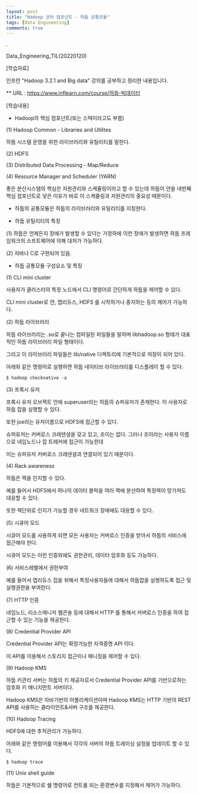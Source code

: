 ```yaml
---
layout: post
title: "Hadoop 코어 컴포넌트 - 하둡 공통모듈"
tags: [Data Engineering]
comments: true
---
```


.

Data_Engineering_TIL(20220120)

[학습자료]

인프런 "Hadoop 3.2.1 and Big data" 강의를 공부하고 정리한 내용입니다.

** URL : https://www.inflearn.com/course/하둡-빅데이터

[학습내용]

- Hadoop의 핵심 컴포넌트(또는 스텍이라고도 부름)

(1) Hadoop Common - Libraries and Utilites

하둡 시스템 운영을 위한 라이브러리와 유틸리티를 말한다.

(2) HDFS

(3) Distributed Data Processing - Map/Reduce

(4) Resource Manager and Scheduler (YARN)

좋은 분산시스템의 핵심은 자원관리와 스케쥴링이라고 할 수 있는데 하둡이 얀을 네번째 핵심 컴포넌트로 넣은 이유가 바로 이 스케쥴링과 자원관리의 중요성 때문이다.

- 하둡의 공통모듈은 하둡의 라이브러리와 유틸리티를 지칭한다.

- 하둡 유틸리티의 특징

(1) 하둡은 언제든지 장애가 발생할 수 있다는 가정하에 이런 장애가 발생하면 하둡 프레임워크의 소프트웨어에 의해 대처가 가능하다.

(2) 자바나 C로 구현되어 있음.

- 하둡 공통모듈 구성요소 및 특징

(1) CLI mini cluster

사용자가 클러스터의 특정 노드에서 CLI 명령어로 간단하게 하둡을 제어할 수 있다.

CLI mini cluster로 얀, 맵리듀스, HDFS 를 시작하거나 중지하는 등의 제어가 가능하다.

(2) 하둡 라이브러리

하둡 라이브러리는 .so로 끝나는 컴파일된 파일들을 말하며 libhadoop.so 형태가 대표적인 하둡 라이브러리 파일 형태이다.

그리고 이 라이브러리 파일들은 lib/native 디렉토리에 기본적으로 저장이 되어 있다.

아래와 같은 명령어로 실행하면 하둡 네이티브 라이브러리를 디스플레이 할 수 있다.

```console
$ hadoop checknative -a
```

(3) 프록시 유저

프록시 유저 오브젝트 안에 superuser라는 하둡의 슈퍼유저가 존재한다. 이 사용자로 하둡 잡을 실행할 수 있다.

또한 joe라는 유저이름으로 HDFS에 접근할 수 있다.

슈퍼유저는 커버로스 크레덴셜을 갖고 있고, 조이는 없다. 그러나 조이라는 사용자 이름으로 네임노드나 잡 트레커에 접근이 가능한데

이는 슈퍼유저 커버로스 크레덴셜과 연결되어 있기 때문이다.

(4) Rack awareness

하둡은 렉을 인지할 수 있다. 

예를 들어서 HDFS에서 하나의 데이터 블럭을 여러 랙에 분산하여 특정렉이 망가져도 대응할 수 있다.

또한 렉단위로 인지가 가능할 경우 네트워크 장애에도 대응할 수 있다.

(5) 시큐어 모드

시큐어 모드를 사용하게 되면 모든 사용자는 커버로스 인증을 받아서 하둡의 서비스에 접근해야 한다.

시큐어 모드는 이런 인증외에도 권한관리, 데이터 암호화 등도 가능하다.

(6) 서비스레벨에서 권한부여

예를 들어서 맵리듀스 잡을 위해서 특정사용자들에 대해서 하둡잡을 실행하도록 접근 및 실행권한을 부여한다.

(7) HTTP 인증

네임노드, 리소스매니저 웹콘솔 등에 대해서 HTTP 를 통해서 커버로스 인증을 하여 접근할 수 있는 기능을 제공한다.

(8) Credential Provider API

Credential Provider API는 확장가능한 자격증명 API 이다.

이 API를 이용해서 스토리지 접근이나 매니징을 제어할 수 있다.

(9) Hadoop KMS

하둡 키관리 서버는 하둡의 키 제공자로서 Credential Provider API를 기반으로하는 암호화 키 매니지먼트 서버이다.

Hadoop KMS은 자바기반의 어플리케이션이며 Hadoop KMS는 HTTP 기반의 REST API를 사용하는 클라이언트&서버 구조를 제공한다.

(10) Hadoop Tracing

HDFS에 대한 추적관리가 가능하다.

아래와 같은 명령어를 이용해서 각각의 서버의 하둡 트레이싱 설정을 업데이트 할 수 있다.

```console
$ hadoop trace
```

(11) Unix shell guide

하둡은 기본적으로 쉘 명령어로 컨트롤 되는 환경변수를 지정해서 제어가 가능하다.